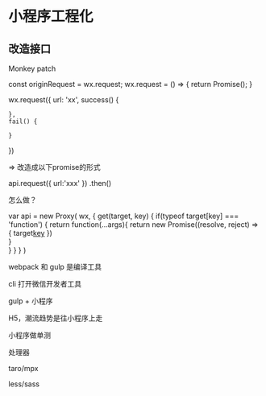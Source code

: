 # 小程序工程化

## 改造接口

Monkey patch

const originRequest = wx.request;
wx.request = () => {
    return Promise();
}

wx.request({
    url: 'xx',
    success() {

    },
    fail() {

    }
})

=> 改造成以下promise的形式

api.request({
    url:'xxx'
})
.then()


怎么做？

var api = new Proxy(
    wx,
    {
        get(target, key) {
            <!-- wx[request] -->
            if(typeof target[key] === 'function') {
                return function(...args){
                    return new Promise((resolve, reject) => {
                        target[key](...args)
                    })    
                }            
            }
        }
    }
)

<!-- axios
fetch
jquery -->

<!-- UE 一般会给二倍图或者三倍图 -->

webpack 和 gulp 是编译工具

cli 打开微信开发者工具

gulp + 小程序

H5，潮流趋势是往小程序上走

小程序做单测

处理器

taro/mpx

less/sass